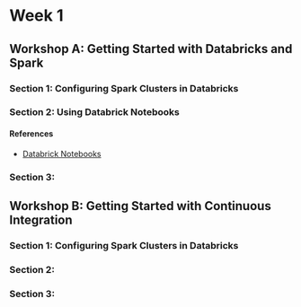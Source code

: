 # Week 1

## Workshop A:  Getting Started with Databricks and Spark

### Section 1:  Configuring Spark Clusters in Databricks
### Section 2:  Using Databrick Notebooks

#### References
* [Databrick Notebooks](https://docs.microsoft.com/en-us/azure/databricks/notebooks/)

### Section 3:

## Workshop B: Getting Started with Continuous Integration 

### Section 1:  Configuring Spark Clusters in Databricks
### Section 2:  
### Section 3:
